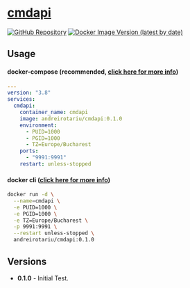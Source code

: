 # [cmdapi](https://github.com/andreirotariu/cmdapi)

[![GitHub Repository](https://img.shields.io/static/v1.svg?color=94398d&Github&message=cmdapi&logo=github&style=for-the-badge)](https://github.com/andreirotariu/cmdapi)
[![Docker Image Version (latest by date)](https://img.shields.io/docker/v/andreirotariu/cmdapi?color=%232496ed&label=Docker&logo=docker&logoColor=white&sort=date&style=for-the-badge)](https://hub.docker.com/r/andreirotariu/cmdapi)

## Usage

#### docker-compose (recommended, [click here for more info](https://docs.linuxserver.io/general/docker-compose))

```yaml
---
version: "3.8"
services:
  cmdapi:
    container_name: cmdapi
    image: andreirotariu/cmdapi:0.1.0
    environment:
      - PUID=1000
      - PGID=1000
      - TZ=Europe/Bucharest
    ports:
      - "9991:9991"
    restart: unless-stopped
```

#### docker cli ([click here for more info](https://docs.docker.com/engine/reference/commandline/cli/))

```bash
docker run -d \
  --name=cmdapi \
  -e PUID=1000 \
  -e PGID=1000 \
  -e TZ=Europe/Bucharest \
  -p 9991:9991 \
  --restart unless-stopped \
  andreirotariu/cmdapi:0.1.0
```

## Versions

- **0.1.0** - Initial Test.

<!-- ## Building image

```
# build image
docker build -t andreirotariu/cmdapi:0.1.0 .

# run:
docker run andreirotariu/cmdapi:0.1.0 node --version
docker run -d -p 9991:9991 andreirotariu/cmdapi:0.1.0

#push to dockerhub
docker push andreirotariu/cmdapi:tagname
```

#FROM <image>:<tag> (tag is optional. default: latest) -->
